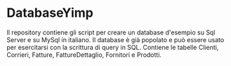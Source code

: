 # DatabaseYimp
Il repository contiene gli script per creare un database d'esempio su Sql Server e su MySql in italiano. Il database è già popolato e può essere usato per esercitarsi con la scrittura di query in SQL. Contiene le tabelle Clienti, Corrieri, Fatture, FattureDettaglio, Fornitori e Prodotti.
